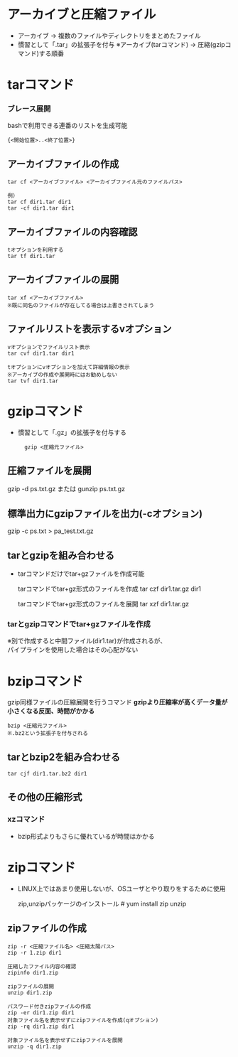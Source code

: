# アーカイブと圧縮ファイル
- アーカイブ → 複数のファイルやディレクトリをまとめたファイル
- 慣習として「.tar」の拡張子を付与
※アーカイブ(tarコマンド) → 圧縮(gzipコマンド)する順番

# tarコマンド

### ブレース展開
bashで利用できる連番のリストを生成可能

    {<開始位置>..<終了位置>}

## アーカイブファイルの作成
    tar cf <アーカイブファイル> <アーカイブファイル元のファイルパス>
    
    例）
    tar cf dir1.tar dir1
    tar -cf dir1.tar dir1

## アーカイブファイルの内容確認
    tオプションを利用する
    tar tf dir1.tar

## アーカイブファイルの展開

    tar xf <アーカイブファイル>
    ※既に同名のファイルが存在してる場合は上書きされてしまう

## ファイルリストを表示するvオプション

    vオプションでファイルリスト表示
    tar cvf dir1.tar dir1
    
    tオプションにvオプションを加えて詳細情報の表示
    ※アーカイブの作成や展開時にはお勧めしない
    tar tvf dir1.tar

# gzipコマンド
- 慣習として「.gz」の拡張子を付与する

        gzip <圧縮元ファイル>

## 圧縮ファイルを展開
gzip -d ps.txt.gz または
gunzip ps.txt.gz

## 標準出力にgzipファイルを出力(-cオプション)
gzip -c ps.txt > pa_test.txt.gz

## tarとgzipを組み合わせる
- tarコマンドだけでtar+gzファイルを作成可能

    tarコマンドでtar+gz形式のファイルを作成
    tar czf dir1.tar.gz dir1
    
    tarコマンドでtar+gz形式のファイルを展開
    tar xzf dir1.tar.gz

### tarとgzipコマンドでtar+gzファイルを作成

※別で作成すると中間ファイル(dir1.tar)が作成されるが、  
パイプラインを使用した場合はその心配がない


# bzipコマンド
gzip同様ファイルの圧縮展開を行うコマンド
**gzipより圧縮率が高くデータ量が小さくなる反面、時間がかかる**
    
    bzip <圧縮元ファイル>
    ※.bz2という拡張子を付与される

## tarとbzip2を組み合わせる
    tar cjf dir1.tar.bz2 dir1

## その他の圧縮形式
### xzコマンド
- bzip形式よりもさらに優れているが時間はかかる

# zipコマンド
- LINUX上ではあまり使用しないが、OSユーザとやり取りをするために使用

    zip,unzipパッケージのインストール
        # yum install zip unzip

## zipファイルの作成
    zip -r <圧縮ファイル名> <圧縮太陽パス>
    zip -r 1.zip dir1
    
    圧縮したファイル内容の確認
    zipinfo dir1.zip
    
    zipファイルの展開
    unzip dir1.zip

    パスワード付きzipファイルの作成
    zip -er dir1.zip dir1
    対象ファイル名を表示せずにzipファイルを作成(qオプション)
    zip -rq dir1.zip dir1
    
    対象ファイル名を表示せずにzipファイルを展開
    unzip -q dir1.zip

